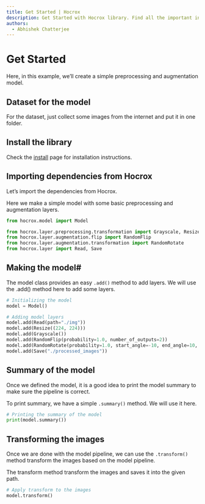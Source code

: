 ```yaml
---
title: Get Started | Hocrox
description: Get Started with Hocrox library. Find all the important instructions to start using Hocrox.
authors:
  - Abhishek Chatterjee
---
```


# Get Started

Here, in this example, we’ll create a simple preprocessing and augmentation model.

## Dataset for the model

For the dataset, just collect some images from the internet and put it in one folder.

## Install the library

Check the [install](/install/) page for installation instructions.

## Importing dependencies from Hocrox

Let’s import the dependencies from Hocrox.

Here we make a simple model with some basic preprocessing and augmentation layers.

```python
from hocrox.model import Model

from hocrox.layer.preprocessing.transformation import Grayscale, Resize
from hocrox.layer.augmentation.flip import RandomFlip
from hocrox.layer.augmentation.transformation import RandomRotate
from hocrox.layer import Read, Save
```

## Making the model#

The model class provides an easy `.add()` method to add layers. We will use the .add() method here to add some layers.

```python
# Initializing the model
model = Model()

# Adding model layers
model.add(Read(path="./img"))
model.add(Resize((224, 224)))
model.add(Grayscale())
model.add(RandomFlip(probability=1.0, number_of_outputs=2))
model.add(RandomRotate(probability=1.0, start_angle=-10, end_angle=10, number_of_outputs=5))
model.add(Save("./processed_images"))
```

## Summary of the model

Once we defined the model, it is a good idea to print the model summary to make sure the pipeline is correct.

To print summary, we have a simple `.summary()` method. We will use it here.

```python
# Printing the summary of the model
print(model.summary())
```

## Transforming the images

Once we are done with the model pipeline, we can use the `.transform()` method transform the images based on the model pipeline.

The transform method transform the images and saves it into the given path.

```python
# Apply transform to the images
model.transform()
```
